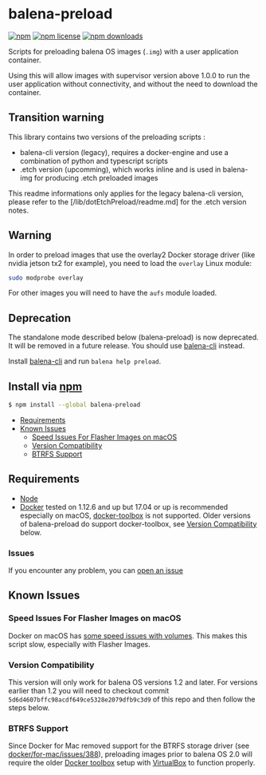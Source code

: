 # balena-preload
[![npm](https://img.shields.io/npm/v/balena-preload.svg?style=flat-square)](https://npmjs.com/package/balena-preload)
[![npm license](https://img.shields.io/npm/l/balena-preload.svg?style=flat-square)](https://npmjs.com/package/balena-preload)
[![npm downloads](https://img.shields.io/npm/dm/balena-preload.svg?style=flat-square)](https://npmjs.com/package/balena-preload)

Scripts for preloading balena OS images (`.img`) with a user application container.

Using this will allow images with supervisor version above 1.0.0 to run the user application without connectivity, and without the need to download the container.

## Transition warning
This library contains two versions of the preloading scripts : 
- balena-cli version (legacy), requires a docker-engine and use a combination of python and typescript scripts
- .etch version (upcomming), which works inline and is used in balena-img for producing .etch preloaded images

This readme informations only applies for the legacy balena-cli version, please refer to the [/lib/dotEtchPreload/readme.md] for the .etch version notes.

## Warning

In order to preload images that use the overlay2 Docker storage driver (like
nvidia jetson tx2 for example), you need to load the `overlay` Linux module:

```sh
sudo modprobe overlay
```

For other images you will need to have the `aufs` module loaded.


## Deprecation

The standalone mode described below (balena-preload) is now deprecated.
It will be removed in a future release.
You should use [balena-cli](https://www.npmjs.com/package/balena-cli) instead.

Install [balena-cli](https://www.npmjs.com/package/balena-cli) and run
`balena help preload`.


## Install via [npm](https://npmjs.com)

```sh
$ npm install --global balena-preload
```

<!-- MarkdownTOC -->

- [Requirements](#requirements)
- [Known Issues](#known-issues)
    - [Speed Issues For Flasher Images on macOS](#speed-issues-for-flasher-images-on-macos)
    - [Version Compatibility](#version-compatibility)
    - [BTRFS Support](#btrfs-support)

<!-- /MarkdownTOC -->

## Requirements

- [Node](https://nodejs.org)
- [Docker](https://www.docker.com) tested on 1.12.6 and up but 17.04 or up is recommended especially on macOS, [docker-toolbox](https://www.docker.com/products/docker-toolbox) is not supported.
Older versions of balena-preload do support docker-toolbox, see [Version Compatibility](#version-compatibility) below.

### Issues

 If you encounter any problem, you can [open an issue](https://github.com/balena-io/balena-preload/issues)

## Known Issues

### Speed Issues For Flasher Images on macOS

Docker on macOS has [some speed issues with volumes](https://github.com/docker/for-mac/issues/77).
This makes this script slow, especially with Flasher Images.

### Version Compatibility

This version will only work for balena OS versions 1.2 and later.
For versions earlier than 1.2 you will need to checkout commit `5d6d4607bffc98acdf649ce5328e2079dfb9c3d9` of this repo and then follow the steps below. 

### BTRFS Support

Since Docker for Mac removed support for the BTRFS storage driver (see [docker/for-mac/issues/388](https://github.com/docker/for-mac/issues/388)), preloading images prior to balena OS 2.0 will require the older [Docker toolbox](https://docs.docker.com/toolbox/toolbox_install_mac/) setup with [VirtualBox](https://www.virtualbox.org/) to function properly.
